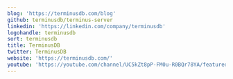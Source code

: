 ```yaml
---
blog: 'https://terminusdb.com/blog'
github: terminusdb/terminus-server
linkedin: 'https://linkedin.com/company/terminusdb'
logohandle: terminusdb
sort: terminusdb
title: TerminusDB
twitter: TerminusDB
website: 'https://terminusdb.com/'
youtube: 'https://youtube.com/channel/UC5kZt8pP-FM0u-R0BQr78YA/featured'
---
```

